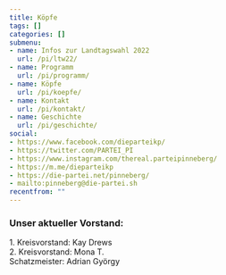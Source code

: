 ```yaml
---
title: Köpfe
tags: []
categories: []
submenu:
- name: Infos zur Landtagswahl 2022
  url: /pi/ltw22/
- name: Programm
  url: /pi/programm/
- name: Köpfe
  url: /pi/koepfe/
- name: Kontakt
  url: /pi/kontakt/
- name: Geschichte
  url: /pi/geschichte/
social:
- https://www.facebook.com/dieparteikp/
- https://twitter.com/PARTEI_PI
- https://www.instagram.com/thereal.parteipinneberg/
- https://m.me/dieparteikp
- https://die-partei.net/pinneberg/
- mailto:pinneberg@die-partei.sh
recentfrom: ""
---
```

### Unser aktueller Vorstand:

1\. Kreisvorstand: Kay Drews  
2\. Kreisvorstand: Mona T.  
Schatzmeister: Adrian György
